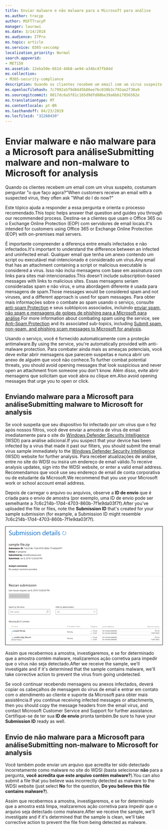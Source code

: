```yaml
---
title: Enviar malware e não malware para a Microsoft para análise
ms.author: tracyp
author: MSFTTracyP
manager: laurawi
ms.date: 3/14/2018
ms.audience: ITPro
ms.topic: article
ms.service: O365-seccomp
localization_priority: Normal
search.appverid:
- MET150
ms.assetid: 12eba50e-661d-44b8-ae94-a34bc47fb84d
ms.collection:
- M365-security-compliance
description: Quando os clientes recebem um email com um vírus suspeito, eles costumam askWhat fazer agora?
ms.openlocfilehash: 7c7992a5f9d8445b86ee7bc038b3c792ae2f30a9
ms.sourcegitcommit: 0017dc6a5f81c165d9dfd88be39a6bb17856582e
ms.translationtype: MT
ms.contentlocale: pt-BR
ms.lasthandoff: 04/23/2019
ms.locfileid: "32260430"
---
```

# <a name="submitting-malware-and-non-malware-to-microsoft-for-analysis"></a><span data-ttu-id="c333f-103">Enviar malware e não malware para a Microsoft para análise</span><span class="sxs-lookup"><span data-stu-id="c333f-103">Submitting malware and non-malware to Microsoft for analysis</span></span>

<span data-ttu-id="c333f-104">Quando os clientes recebem um email com um vírus suspeito, costumam perguntar "o que faço agora?"</span><span class="sxs-lookup"><span data-stu-id="c333f-104">When customers receive an email with a suspected virus, they often ask "What do I do now?"</span></span>
  
<span data-ttu-id="c333f-105">Este tópico ajuda a responder a essa pergunta e orienta o processo recomendado.</span><span class="sxs-lookup"><span data-stu-id="c333f-105">This topic helps answer that question and guides you through our recommended process.</span></span> <span data-ttu-id="c333f-106">Destina-se a clientes que usam o Office 365 ou o Exchange Online Protection (EOP) com servidores de email locais.</span><span class="sxs-lookup"><span data-stu-id="c333f-106">It's intended for customers using Office 365 or Exchange Online Protection (EOP) with on-premises mail servers.</span></span>
  
<span data-ttu-id="c333f-107">É importante compreender a diferença entre emails infectados e não infectados.</span><span class="sxs-lookup"><span data-stu-id="c333f-107">It's important to understand the difference between an infected and uninfected email.</span></span> <span data-ttu-id="c333f-108">Qualquer email que tenha um anexo contendo um script ou executável mal-intencionado é considerado um vírus.</span><span class="sxs-lookup"><span data-stu-id="c333f-108">Any email that has an attachment containing a script or malicious executable is considered a virus.</span></span> <span data-ttu-id="c333f-109">Isso não inclui mensagens com base em assinatura com links para sites mal-intencionados.</span><span class="sxs-lookup"><span data-stu-id="c333f-109">This doesn't include subscription-based messages with links to malicious sites.</span></span> <span data-ttu-id="c333f-110">Essas mensagens seriam consideradas spam e não vírus, e uma abordagem diferente é usada para mensagens de spam.</span><span class="sxs-lookup"><span data-stu-id="c333f-110">Those messages would be considered spam and not viruses, and a different approach is used for spam messages.</span></span> <span data-ttu-id="c333f-111">Para obter mais informações sobre o combate ao spam usando o serviço, consulte [anti-spam Protection](anti-spam-and-anti-malware-protection.md) e seus subtópicos associados, incluindo [enviar spam, não spam e mensagens de golpes de phishing para a Microsoft para análise](submit-spam-non-spam-and-phishing-scam-messages-to-microsoft-for-analysis.md).</span><span class="sxs-lookup"><span data-stu-id="c333f-111">For more information about combating spam using the service, see [Anti-Spam Protection](anti-spam-and-anti-malware-protection.md) and its associated sub-topics, including [Submit spam, non-spam, and phishing scam messages to Microsoft for analysis](submit-spam-non-spam-and-phishing-scam-messages-to-microsoft-for-analysis.md).</span></span> 
  
<span data-ttu-id="c333f-112">Usando o serviço, você é fornecido automaticamente com a proteção antimalware.</span><span class="sxs-lookup"><span data-stu-id="c333f-112">By using the service, you're automatically provided with anti-malware protection.</span></span> <span data-ttu-id="c333f-113">Para combater ainda mais as ameaças potenciais, você deve evitar abrir mensagens que parecem suspeitas e nunca abrir um anexo de alguém que você não conhece.</span><span class="sxs-lookup"><span data-stu-id="c333f-113">To further combat potential threats, you should avoid opening messages that look suspicious and never open an attachment from someone you don't know.</span></span> <span data-ttu-id="c333f-114">Além disso, evite abrir mensagens que solicitam que você abra ou clique em.</span><span class="sxs-lookup"><span data-stu-id="c333f-114">Also avoid opening messages that urge you to open or click.</span></span>
  
## <a name="submitting-malware-to-microsoft-for-analysis"></a><span data-ttu-id="c333f-115">Enviando malware para a Microsoft para análise</span><span class="sxs-lookup"><span data-stu-id="c333f-115">Submitting malware to Microsoft for analysis</span></span>

<span data-ttu-id="c333f-116">Se você suspeita que seu dispositivo foi infectado por um vírus que o fez após nossos filtros, você deve enviar a amostra de vírus de email imediatamente para o site do [Windows Defender Security Intelligence](https://www.microsoft.com/wdsi/filesubmission) (WSDI) para análise adicional.</span><span class="sxs-lookup"><span data-stu-id="c333f-116">If you suspect that your device has been infected by a virus that made it past our filters, you should submit the email virus sample immediately to the [Windows Defender Security Intelligence](https://www.microsoft.com/wdsi/filesubmission) (WSDI) website for further analysis.</span></span> <span data-ttu-id="c333f-117">Para receber atualizações de análise, entre no site do WDSI ou insira um endereço de email válido.</span><span class="sxs-lookup"><span data-stu-id="c333f-117">To receive analysis updates, sign into the WDSI website, or enter a valid email address.</span></span> <span data-ttu-id="c333f-118">Recomendamos que você use seu endereço de email de conta corporativa ou de estudante da Microsoft.</span><span class="sxs-lookup"><span data-stu-id="c333f-118">We recommend that you use your Microsoft work or school account email address.</span></span> 
  
<span data-ttu-id="c333f-119">Depois de carregar o arquivo ou arquivos, observe a **ID de envio** que é criada para o envio de amostra (por exemplo, uma ID de envio pode ser semelhante a 7c6c214b-17d4-4703-860b-7f1e9da03f7f).</span><span class="sxs-lookup"><span data-stu-id="c333f-119">After you've uploaded the file or files, note the **Submission ID** that's created for your sample submission (for example, a Submission ID might resemble 7c6c214b-17d4-4703-860b-7f1e9da03f7f).</span></span> 
  
![Detalhes de envio no site Windows Defender Security Intelligence](media/EOP-Malware-Protection-Center.png)
  
<span data-ttu-id="c333f-121">Assim que recebermos a amostra, investigaremos, e se for determinado que a amostra contém malware, realizaremos ação corretiva para impedir que o vírus não seja detectado.</span><span class="sxs-lookup"><span data-stu-id="c333f-121">After we receive the sample, we'll investigate and if it's determined that the sample contains malware, we'll take corrective action to prevent the virus from going undetected.</span></span>
  
<span data-ttu-id="c333f-122">Se você continuar recebendo mensagens ou anexos infectados, deverá copiar os cabeçalhos de mensagem do vírus de email e entrar em contato com o atendimento ao cliente e suporte da Microsoft para obter mais assistência.</span><span class="sxs-lookup"><span data-stu-id="c333f-122">If you continue receiving infected messages or attachments, then you should copy the message headers from the email virus, and contact Microsoft Customer Service and Support for further assistance.</span></span> <span data-ttu-id="c333f-123">Certifique-se de ter sua **ID de envio** pronta também.</span><span class="sxs-lookup"><span data-stu-id="c333f-123">Be sure to have your **Submission ID** ready as well.</span></span> 
  
## <a name="submitting-non-malware-to-microsoft-for-analysis"></a><span data-ttu-id="c333f-124">Envio de não malware para a Microsoft para análise</span><span class="sxs-lookup"><span data-stu-id="c333f-124">Submitting non-malware to Microsoft for analysis</span></span>

<span data-ttu-id="c333f-125">Você também pode enviar um arquivo que acredita ter sido detectado incorretamente como malware no site do WDSI (basta selecionar **não** para a pergunta, **você acredita que este arquivo contém malware?**).</span><span class="sxs-lookup"><span data-stu-id="c333f-125">You can also submit a file that you believe was incorrectly detected as malware to the WDSI website (just select **No** for the question, **Do you believe this file contains malware?**).</span></span>
  
<span data-ttu-id="c333f-126">Assim que recebermos a amostra, investigaremos, e se for determinado que a amostra está limpa, realizaremos ação corretiva para impedir que o arquivo seja detectado como malware.</span><span class="sxs-lookup"><span data-stu-id="c333f-126">After we receive the sample, we'll investigate and if it's determined that the sample is clean, we'll take corrective action to prevent the file from being detected as malware.</span></span>
  

